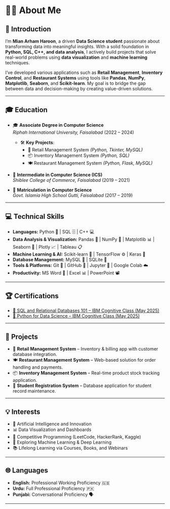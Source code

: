 # 👨‍💻 About Me

## 🚀 Introduction  
I’m **Mian Arham Haroon**, a driven **Data Science student** passionate about transforming data into meaningful insights. With a solid foundation in **Python, SQL, C++, and data analysis**, I actively build projects that solve real-world problems using **data visualization** and **machine learning** techniques.

I’ve developed various applications such as **Retail Management**, **Inventory Control**, and **Restaurant Systems** using tools like **Pandas**, **NumPy**, **Matplotlib**, **Seaborn**, and **Scikit-learn**. My goal is to bridge the gap between data and decision-making by creating value-driven solutions.

---

## 🎓 Education

- 🎓 **Associate Degree in Computer Science**  
  *Riphah International University, Faisalabad* (2022 – 2024)  
  - 🛠️ **Key Projects**:
    - 🏬 Retail Management System *(Python, Tkinter, MySQL)*
    - 📦 Inventory Management System *(Python, SQL)*
    - 🍽️ Restaurant Management System *(Python, Flask, MySQL)*

- 🧾 **Intermediate in Computer Science (ICS)**  
  *Shiblee College of Commerce, Faisalabad* (2019 – 2021)  

- 🏫 **Matriculation in Computer Science**  
  *Govt. Islamia High School Gutti, Faisalabad* (2017 – 2019)  

---

## 💻 Technical Skills

- **Languages:** Python 🐍 | SQL 🗄️ | C++ 💻  
- **Data Analysis & Visualization:** Pandas 🐼 | NumPy 🔢 | Matplotlib 📊 | Seaborn 🎨 | Plotly 📈 | Tableau 📋  
- **Machine Learning & AI:** Scikit-learn 🤖 | TensorFlow ⚙️ | Keras 🧠  
- **Database Management:** MySQL 🏢 | SQLite 🧾  
- **Tools & Platforms:** Git 🔧 | GitHub 🐙 | Jupyter 📓 | Google Colab ☁️  
- **Productivity:** MS Word 📄 | Excel 📊 | PowerPoint 📽️  

---

## 🏆 Certifications

- [📜 SQL and Relational Databases 101 – IBM Cognitive Class (May 2025)](https://courses.cognitiveclass.ai/certificates/a5b04d1457e847f09dc72b3285c0270d)  
- [📜 Python for Data Science – IBM Cognitive Class (May 2025)](https://courses.cognitiveclass.ai/certificates/bc7185a79c424ab9abe648b139995648)  

---

## 📂 Projects

- 🏬 **Retail Management System** – Inventory & billing app with customer database integration.  
- 🍽️ **Restaurant Management System** – Web-based solution for order handling and payments.  
- 📦 **Inventory Management System** – Real-time product stock tracking application.  
- 📝 **Student Registration System** – Database application for student record maintenance.  

---

## 💡 Interests

- 🤖 Artificial Intelligence and Innovation  
- 📊 Data Visualization and Dashboards  
- 🧩 Competitive Programming (LeetCode, HackerRank, Kaggle)  
- 🚀 Exploring Machine Learning & Deep Learning  
- 📚 Lifelong Learning via Courses, Books, and Webinars  

---

## 🌐 Languages

- **English:** Professional Working Proficiency 🇬🇧  
- **Urdu:** Full Professional Proficiency 🇵🇰  
- **Punjabi:** Conversational Proficiency 🗣️  

---
